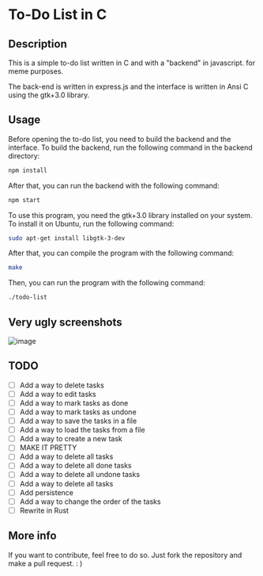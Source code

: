 # To-Do List in C

## Description

This is a simple to-do list written in C and with a "backend" in javascript. for meme purposes.

The back-end is written in express.js and the interface is written in Ansi C using the gtk+3.0 library.

## Usage

Before opening the to-do list, you need to build the backend and the interface. To build the backend, run the following command in the backend directory:

```bash
npm install
```

After that, you can run the backend with the following command:

```bash
npm start
```

To use this program, you need the gtk+3.0 library installed on your system. To install it on Ubuntu, run the following command:

```bash
sudo apt-get install libgtk-3-dev
```

After that, you can compile the program with the following command:

```bash
make
```

Then, you can run the program with the following command:

```bash
./todo-list
```

## Very ugly screenshots

![image](https://github.com/user-attachments/assets/2f44bdbf-7954-468d-af54-cdc31cbdd831)



## TODO

- [ ] Add a way to delete tasks
- [ ] Add a way to edit tasks
- [ ] Add a way to mark tasks as done
- [ ] Add a way to mark tasks as undone
- [ ] Add a way to save the tasks in a file
- [ ] Add a way to load the tasks from a file
- [ ] Add a way to create a new task
- [ ] MAKE IT PRETTY
- [ ] Add a way to delete all tasks
- [ ] Add a way to delete all done tasks
- [ ] Add a way to delete all undone tasks
- [ ] Add a way to delete all tasks
- [ ] Add persistence
- [ ] Add a way to change the order of the tasks
- [ ] Rewrite in Rust

## More info

If you want to contribute, feel free to do so. Just fork the repository and make a pull request.
: )





